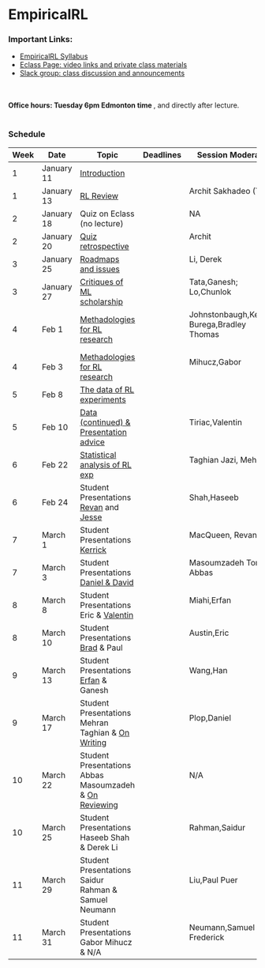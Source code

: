 # EmpiricalRL 

<h3> Important Links:</h3>
<ul>
<li><a href="https://amw8.github.io/EmpiricalRL/syllabus">EmpiricalRL Syllabus</a></li>
<li><a href="https://eclass.srv.ualberta.ca/course/view.php?id=68097">Eclass Page: video links and private class materials</a></li>
<li><a href="https://empirical-rl.slack.com">Slack group: class discussion and announcements </a></li>
</ul>
<br>
<br>
<b> Office hours: Tuesday 6pm Edmonton time </b>, and directly after lecture.
<br>
<br>

<h3> Schedule </h3>




Week | Date | Topic | Deadlines | Session Moderator
------------ | ------------- | ------------- | ------------- | -------------
1| January 11 |<a href="slides/lec1.pdf">  Introduction </a> | |  <br/> <br/>  
1| January 13 |<a href="slides/lec2.pdf">  RL Review </a> | | Archit Sakhadeo (TA) <br/> <br/>
2| January 18 | Quiz on Eclass (no lecture) | | NA <br/> <br/>
2| January 20 | <a href="slides/lec4.pdf"> Quiz retrospective</a> | | Archit <br/> <br/>
3| January 25 | <a href="slides/lec5.pdf"> Roadmaps and issues </a> | | Li, Derek <br/> <br/>
3| January 27 | <a href="slides/lec6.pdf"> Critiques of ML scholarship </a> | | Tata,Ganesh; Lo,Chunlok <br/> <br/>
4| Feb 1 | <a href="slides/lec7.pdf"> Methadologies for RL research </a> | | Johnstonbaugh,Kerrick; Burega,Bradley Thomas <br/> <br/>
4| Feb 3 | <a href="slides/lec7.pdf"> Methadologies for RL research </a> | | Mihucz,Gabor <br/> <br/>
5| Feb 8 | <a href="slides/lec8.pdf"> The data of RL experiments </a> | |  <br/> <br/>
5| Feb 10 | <a href="slides/lec8.pdf"> Data (continued) & Presentation advice </a> | | Tiriac,Valentin <br/> <br/>
6| Feb 22 | <a href="slides/lec9.pdf"> Statistical analysis of RL exp </a> | | Taghian Jazi, Mehran <br/> <br/>
6| Feb 24 | Student Presentations <a href="presentations/Offline_Eval.pdf">Revan</a> and <a href="presentations/jesse.pdf">Jesse</a> | | Shah,Haseeb <br/> <br/>
7| March 1 | Student Presentations <a href="presentations/tmp.pdf">Kerrick</a> | | MacQueen, Revan <br/> <br/>
7| March 3 | Student Presentations <a href="presentations/tmp.pdf">Daniel & David</a> | | Masoumzadeh Tork, Abbas <br/> <br/>
8| March 8 | Student Presentations Eric & <a href="presentations/valentin.pdf">Valentin</a> | | Miahi,Erfan <br/> <br/>
8| March 10 | Student Presentations <a href="presentations/brad.pdf">Brad</a> & Paul | | Austin,Eric <br/> <br/>
9| March 13 | Student Presentations <a href="presentations/erfan.pdf">Erfan</a> & Ganesh | | Wang,Han <br/> <br/>
9| March 17 | Student Presentations Mehran Taghian & <a href="slides/ScientificWriting.pdf">On Writing</a> | | Plop,Daniel <br/> <br/>
10| March 22 | Student Presentations Abbas Masoumzadeh & <a href="slides/Reviewing.pdf">On Reviewing</a> | | N/A <br/> <br/>
10| March 25 | Student Presentations Haseeb Shah & Derek Li | | Rahman,Saidur <br/> <br/>
11| March 29 | Student Presentations Saidur Rahman & Samuel Neumann | | Liu,Paul Puer <br/> <br/>
11| March 31 | Student Presentations Gabor Mihucz & N/A | | Neumann,Samuel Frederick <br/> <br/>
